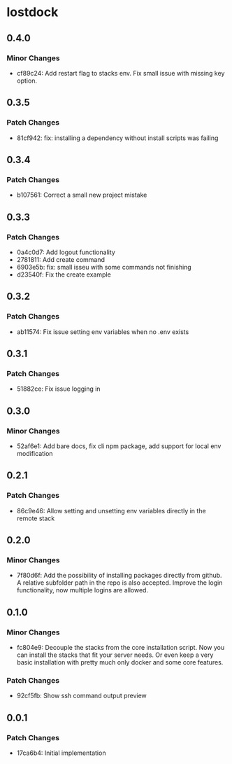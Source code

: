 # lostdock

## 0.4.0

### Minor Changes

- cf89c24: Add restart flag to stacks env. Fix small issue with missing key option.

## 0.3.5

### Patch Changes

- 81cf942: fix: installing a dependency without install scripts was failing

## 0.3.4

### Patch Changes

- b107561: Correct a small new project mistake

## 0.3.3

### Patch Changes

- 0a4c0d7: Add logout functionality
- 2781811: Add create command
- 6903e5b: fix: small isseu with some commands not finishing
- d23540f: Fix the create example

## 0.3.2

### Patch Changes

- ab11574: Fix issue setting env variables when no .env exists

## 0.3.1

### Patch Changes

- 51882ce: Fix issue logging in

## 0.3.0

### Minor Changes

- 52af6e1: Add bare docs, fix cli npm package, add support for local env modification

## 0.2.1

### Patch Changes

- 86c9e46: Allow setting and unsetting env variables directly in the remote stack

## 0.2.0

### Minor Changes

- 7f80d6f: Add the possibility of installing packages directly from github. A relative subfolder path in the repo is also accepted. Improve the login functionality, now multiple logins are allowed.

## 0.1.0

### Minor Changes

- fc804e9: Decouple the stacks from the core installation script. Now you can install the stacks that fit your server needs. Or even keep a very basic installation with pretty much only docker and some core features.

### Patch Changes

- 92cf5fb: Show ssh command output preview

## 0.0.1

### Patch Changes

- 17ca6b4: Initial implementation
